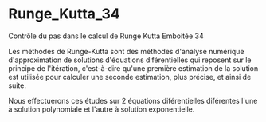 # Runge_Kutta_34
Contrôle du pas dans le calcul de Runge Kutta Emboitée 34

Les méthodes de Runge-Kutta sont des méthodes d'analyse numérique d'approximation de solutions d'équations diférentielles qui reposent sur le principe de l'itération, c'est-à-dire qu'une première estimation de la solution est utilisée pour calculer une seconde estimation, plus précise, et ainsi de suite.

Nous effectuerons ces études sur 2 équations diférentielles diférentes l'une à solution polynomiale et l'autre à solution exponentielle.
